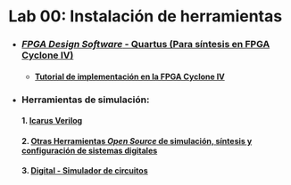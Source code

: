 # Lab 00: Instalación de herramientas 

* ### [*FPGA Design Software* - Quartus (Para síntesis en FPGA Cyclone IV)](/labs/lab00/Quartus_installation_guide.md)

    * #### [Tutorial de implementación en la FPGA Cyclone IV](/labs/lab00/proyectoQuartus.md)

* ### Herramientas de simulación:

  #### 1. [Icarus Verilog](/labs/lab00/iverilog.md)

  #### 2. [Otras Herramientas *Open Source* de simulación, síntesis y configuración de sistemas digitales](https://github.com/johnnycubides/digital-electronic-1-101/blob/main/installTools/conda-and-tools.md)

  #### 3. [Digital - Simulador de circuitos](/labs/lab00/digital.md)